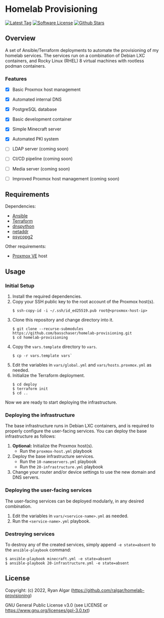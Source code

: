 # Homelab Provisioning
[![Latest Tag](https://img.shields.io/github/v/tag/ralgar/homelab-provisioning?style=for-the-badge&logo=semver&logoColor=white)](https://github.com/ralgar/homelab-provisioning/tags)
[![Software License](https://img.shields.io/github/license/ralgar/homelab-provisioning?style=for-the-badge&logo=gnu&logoColor=white)](https://www.gnu.org/licenses/gpl-3.0.html)
[![Github Stars](https://img.shields.io/github/stars/ralgar/homelab-provisioning?style=for-the-badge&logo=github&logoColor=white&color=gold)](https://github.com/ralgar/homelab-provisioning)


## Overview
A set of Ansible/Terraform deployments to automate the provisioning of my homelab services. The services run on a combination of Debian LXC containers, and Rocky Linux (RHEL) 8 virtual machines with rootless podman containers.

### Features
- [x] Basic Proxmox host management
- [x] Automated internal DNS
- [x] PostgreSQL database
- [x] Basic development container
- [x] Simple Minecraft server
- [x] Automated PKI system
- [ ] LDAP server (coming soon)
- [ ] CI/CD pipeline (coming soon)
- [ ] Media server (coming soon)
- [ ] Improved Proxmox host management (coming soon)


## Requirements
Dependencies:
- [Ansible](https://www.ansible.com/)
- [Terraform](https://www.terraform.io/)
- [dnspython](https://github.com/rthalley/dnspython/)
- [netaddr](https://github.com/netaddr/netaddr)
- [psycopg2](https://github.com/psycopg/psycopg2)

Other requirements:
- [Proxmox VE](https://www.proxmox.com/) host


## Usage

### Initial Setup
1. Install the required dependencies.
2. Copy your SSH public key to the root account of the Proxmox host(s).
   ```
   $ ssh-copy-id -i ~/.ssh/id_ed25519.pub root@<proxmox-host-ip>
   ```
3. Clone this repository and change directory into it.
   ```
   $ git clone --recurse-submodules https://github.com/basschaser/homelab-provisioning.git
   $ cd homelab-provisioning
   ```
4. Copy the `vars.template` directory to `vars`.
   ```
   $ cp -r vars.template vars`
   ```
5. Edit the variables in `vars/global.yml` and `vars/hosts.proxmox.yml` as needed.
6. Initialize the Terraform deployment.
   ```
   $ cd deploy
   $ terraform init
   $ cd ..
   ```

Now we are ready to start deploying the infrastructure.

### Deploying the infrastructure
The base infrastructure runs in Debian LXC containers, and is required to properly configure the user-facing services. You can deploy the base infrastructure as follows:
1. **Optional:** Initialize the Proxmox host(s).
   * Run the `proxmox-host.yml` playbook
2. Deploy the base infrastructure services.
   * Run the `10-nameservers.yml` playbook
   * Run the `20-infrastructure.yml` playbook
3. Change your router and/or device settings to use the new domain and DNS servers.

### Deploying the user-facing services
The user-facing services can be deployed modularly, in any desired combination.

1. Edit the variables in `vars/<service-name>.yml` as needed.
2. Run the `<service-name>.yml` playbook.

### Destroying services
To destroy any of the created services, simply append `-e state=absent` to the `ansible-playbook` command:
```
$ ansible-playbook minecraft.yml -e state=absent
$ ansible-playbook 20-infrastructure.yml -e state=absent
```


<!-- License -->
## License

Copyright: (c) 2022, Ryan Algar (https://github.com/ralgar/homelab-provisioning)

GNU General Public License v3.0 (see LICENSE or https://www.gnu.org/licenses/gpl-3.0.txt)
